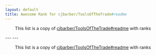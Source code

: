```yaml
---
layout: default
title: Awesome Rank for cjbarber/ToolsOfTheTrade#readme
---
```


<p align="center">
	This list is a copy of <a href="https://github.com/cjbarber/ToolsOfTheTrade#readme">cjbarber/ToolsOfTheTrade#readme</a> with ranks
</p>
---
---
<p align="center">
	This list is a copy of <a href="https://github.com/cjbarber/ToolsOfTheTrade#readme">cjbarber/ToolsOfTheTrade#readme</a> with ranks
</p>
